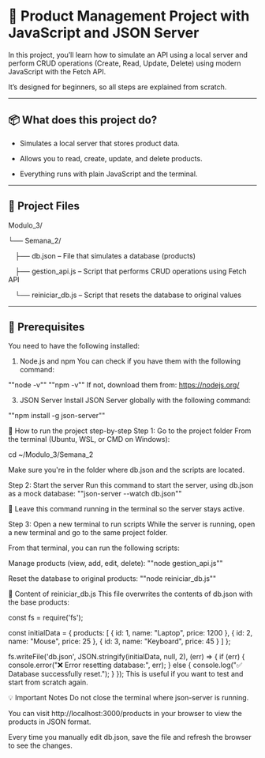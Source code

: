 # 🛒 Product Management Project with JavaScript and JSON Server
In this project, you’ll learn how to simulate an API using a local server and perform CRUD operations (Create, Read, Update, Delete) using modern JavaScript with the Fetch API.

It’s designed for beginners, so all steps are explained from scratch.

---

## 📦 What does this project do?
- Simulates a local server that stores product data.

- Allows you to read, create, update, and delete products.

- Everything runs with plain JavaScript and the terminal.

---

## 📁 Project Files
Modulo_3/

└── Semana_2/

 ├── db.json – File that simulates a database (products)
 
 ├── gestion_api.js – Script that performs CRUD operations using Fetch API
 
 └── reiniciar_db.js – Script that resets the database to original values

---

## 🔧 Prerequisites
You need to have the following installed:

1. Node.js and npm
You can check if you have them with the following command:

""node -v""
""npm -v""
If not, download them from: https://nodejs.org/

3. JSON Server
Install JSON Server globally with the following command:

""npm install -g json-server""

🚀 How to run the project step-by-step
Step 1: Go to the project folder
From the terminal (Ubuntu, WSL, or CMD on Windows):

cd ~/Modulo_3/Semana_2

Make sure you're in the folder where db.json and the scripts are located.

Step 2: Start the server
Run this command to start the server, using db.json as a mock database:
""json-server --watch db.json""

🔁 Leave this command running in the terminal so the server stays active.

Step 3: Open a new terminal to run scripts
While the server is running, open a new terminal and go to the same project folder.

From that terminal, you can run the following scripts:

Manage products (view, add, edit, delete):
""node gestion_api.js""

Reset the database to original products:
""node reiniciar_db.js""

📄 Content of reiniciar_db.js
This file overwrites the contents of db.json with the base products:

const fs = require('fs');

const initialData = {
  products: [
    { id: 1, name: "Laptop", price: 1200 },
    { id: 2, name: "Mouse", price: 25 },
    { id: 3, name: "Keyboard", price: 45 }
  ]
};

fs.writeFile('db.json', JSON.stringify(initialData, null, 2), (err) => {
  if (err) {
    console.error("❌ Error resetting database:", err);
  } else {
    console.log("✅ Database successfully reset.");
  }
});
This is useful if you want to test and start from scratch again.

💡 Important Notes
Do not close the terminal where json-server is running.

You can visit http://localhost:3000/products in your browser to view the products in JSON format.

Every time you manually edit db.json, save the file and refresh the browser to see the changes.


